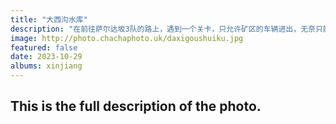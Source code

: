 ```yaml
---
title: "大西沟水库"
description: "在前往萨尔达坂3队的路上，遇到一个关卡，只允许矿区的车辆进出，无奈只能去景区，这是在路上拍到的。"
image: http://photo.chachaphoto.uk/daxigoushuiku.jpg
featured: false
date: 2023-10-29
albums: xinjiang
---
```


## This is the full description of the photo.

